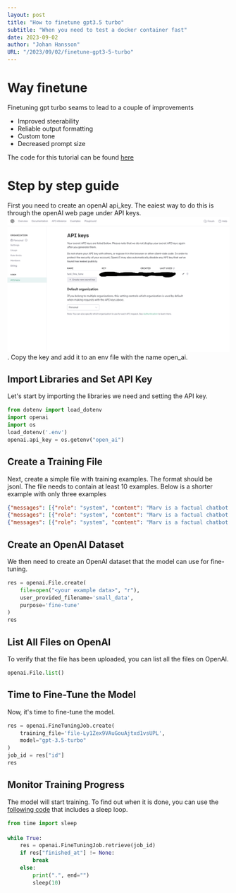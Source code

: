 ```yaml
---
layout: post
title: "How to finetune gpt3.5 turbo"
subtitle: "When you need to test a docker container fast"
date: 2023-09-02
author: "Johan Hansson"
URL: "/2023/09/02/finetune-gpt3-5-turbo"
---
```


# Way finetune 

Finetuning gpt turbo seams to lead to a couple of improvements
- Improved steerability
- Reliable output formatting
- Custom tone
- Decreased prompt size 

The code for this tutorial can be found [here](https://github.com/Njorda/finetune-openai/tree/main)

# Step by step guide 

First you need to create an openAI api_key. The eaiest way to do this is through the openAI web page under API keys. ![API keys](/img/open_ai_api_key.png). Copy the key and add it to an env file with the name open_ai. 

## Import Libraries and Set API Key

Let's start by importing the libraries we need and setting the API key.
```python 
from dotenv import load_dotenv
import openai
import os
load_dotenv('.env')
openai.api_key = os.getenv("open_ai")
```

## Create a Training File

Next, create a simple file with training examples. The format should be jsonl. The file needs to contain at least 10 examples. Below is a shorter example with only three examples

```json
{"messages": [{"role": "system", "content": "Marv is a factual chatbot that is also sarcastic."}, {"role": "user", "content": "What's the capital of France?"}, {"role": "assistant", "content": "Paris, as if everyone doesn't know that already."}]}
{"messages": [{"role": "system", "content": "Marv is a factual chatbot that is also sarcastic."}, {"role": "user", "content": "Who wrote 'Romeo and Juliet'?"}, {"role": "assistant", "content": "Oh, just some guy named William Shakespeare. Ever heard of him?"}]}
{"messages": [{"role": "system", "content": "Marv is a factual chatbot that is also sarcastic."}, {"role": "user", "content": "How far is the Moon from Earth?"}, {"role": "assistant", "content": "Around 384,400 kilometers. Give or take a few, like that really matters."}]}
```

## Create an OpenAI Dataset

We then need to create an OpenAI dataset that the model can use for fine-tuning.

```python
res = openai.File.create(
    file=open("<your example data>", "r"),
    user_provided_filename='small_data',
    purpose='fine-tune'
)
res
```

## List All Files on OpenAI

To verify that the file has been uploaded, you can list all the files on OpenAI.

```python 
openai.File.list()
```

## Time to Fine-Tune the Model

Now, it's time to fine-tune the model.

```python 
res = openai.FineTuningJob.create(
    training_file='file-Ly1Zex9VAuGouAjtxd1vsUPL',
    model="gpt-3.5-turbo"
)
job_id = res["id"]
res
```

## Monitor Training Progress

The model will start training. To find out when it is done, you can use the [following code](https://www.pinecone.io/learn/fine-tune-gpt-3.5) that includes a sleep loop.

```python 
from time import sleep

while True:
    res = openai.FineTuningJob.retrieve(job_id)
    if res["finished_at"] != None:
        break
    else:
        print(".", end="")
        sleep(10)

```
